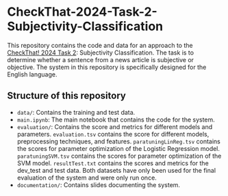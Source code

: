 # CheckThat-2024-Task-2-Subjectivity-Classification
This repository contains the code and data for an approach to the [CheckThat! 2024 Task 2](https://checkthat.gitlab.io/clef2024/task2/): Subjectivity Classification. The task is to determine whether a sentence from a news article is subjective or objective.
The system in this repository is specifically designed for the English language.

## Structure of this repository
- `data/`: Contains the training and test data.
- `main.ipynb`: The main notebook that contains the code for the system.
- `evaluation/`: Contains the score and metrics for different models and parameters. `evaluation.tsv` contains the score for different models, preprocessing techniques, and features. `paratuningLinReg.tsv` contains the scores for parameter optimization of the Logistic Regression model. `paratuningSVM.tsv` contains the scores for parameter optimization of the SVM model. `resultTest.txt` contains the scores and metrics for the dev_test and test data. Both datasets have only been used for the final evaluation of the system and were only run once.
- `documentation/`: Contains slides documenting the system.